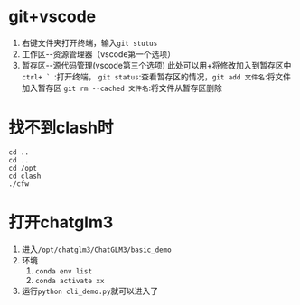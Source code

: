 # git+vscode
1. 右键文件夹打开终端，输入`git stutus`
2. 工作区--资源管理器（vscode第一个选项）
3. 暂存区--源代码管理(vscode第三个选项)
此处可以用+将修改加入到暂存区中
```ctrl+ ` ```:打开终端，
`git status`:查看暂存区的情况，`git add 文件名`:将文件加入暂存区
`git rm --cached 文件名`:将文件从暂存区删除
# 找不到clash时
```
cd ..
cd ..
cd /opt
cd clash
./cfw
```
# 打开chatglm3
1. 进入`/opt/chatglm3/ChatGLM3/basic_demo`
2. 环境
    1. `conda env list`
    2. `conda activate xx`
3. 运行`python cli_demo.py`就可以进入了




